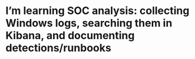 # I’m learning SOC analysis: collecting Windows logs, searching them in Kibana, and documenting detections/runbooks
